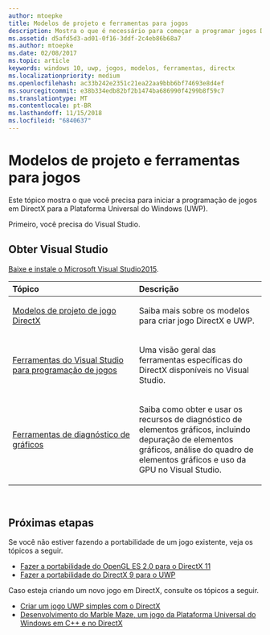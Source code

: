 ```yaml
---
author: mtoepke
title: Modelos de projeto e ferramentas para jogos
description: Mostra o que é necessário para começar a programar jogos DirectX para a Plataforma Universal do Windows (UWP).
ms.assetid: d5afd5d3-ad01-0f16-3ddf-2c4eb86b68a7
ms.author: mtoepke
ms.date: 02/08/2017
ms.topic: article
keywords: windows 10, uwp, jogos, modelos, ferramentas, directx
ms.localizationpriority: medium
ms.openlocfilehash: ac33b242e2351c21ea22aa9bbb6bf74693e8d4ef
ms.sourcegitcommit: e38b334edb82bf2b1474ba686990f4299b8f59c7
ms.translationtype: MT
ms.contentlocale: pt-BR
ms.lasthandoff: 11/15/2018
ms.locfileid: "6840637"
---
```

# <a name="project-templates-and-tools-for-games"></a>Modelos de projeto e ferramentas para jogos




Este tópico mostra o que você precisa para iniciar a programação de jogos em DirectX para a Plataforma Universal do Windows (UWP).

Primeiro, você precisa do Visual Studio.

## <a name="get-visual-studio"></a>Obter Visual Studio


[Baixe e instale o Microsoft Visual Studio2015](https://www.visualstudio.com/vs-2015-product-editions).

<table>
<colgroup>
<col width="50%" />
<col width="50%" />
</colgroup>
<thead>
<tr class="header">
<th align="left">Tópico</th>
<th align="left">Descrição</th>
</tr>
</thead>
<tbody>
<tr class="odd">
<td align="left"><p><a href="user-interface.md">Modelos de projeto de jogo DirectX</a></p></td>
<td align="left"><p>Saiba mais sobre os modelos para criar jogo DirectX e UWP.</p></td>
</tr>
<tr class="even">
<td align="left"><p><a href="set-up-visual-studio-for-game-development.md">Ferramentas do Visual Studio para programação de jogos</a></p></td>
<td align="left"><p>Uma visão geral das ferramentas específicas do DirectX disponíveis no Visual Studio.</p></td>
</tr>
<tr class="odd">
<td align="left"><p><a href="use-the-directx-runtime-and-visual-studio-graphics-diagnostic-features.md">Ferramentas de diagnóstico de gráficos</a></p></td>
<td align="left"><p>Saiba como obter e usar os recursos de diagnóstico de elementos gráficos, incluindo depuração de elementos gráficos, análise do quadro de elementos gráficos e uso da GPU no Visual Studio.</p></td>
</tr>
</tbody>
</table>

 

## <a name="next-steps"></a>Próximas etapas


Se você não estiver fazendo a portabilidade de um jogo existente, veja os tópicos a seguir.

-   [Fazer a portabilidade do OpenGL ES 2.0 para o DirectX 11](port-from-opengl-es-2-0-to-directx-11-1.md)
-   [Fazer a portabilidade do DirectX 9 para o UWP](porting-your-directx-9-game-to-windows-store.md)

Caso esteja criando um novo jogo em DirectX, consulte os tópicos a seguir.

-   [Criar um jogo UWP simples com o DirectX](tutorial--create-your-first-uwp-directx-game.md)
-   [Desenvolvimento do Marble Maze, um jogo da Plataforma Universal do Windows em C++ e no DirectX](developing-marble-maze-a-windows-store-game-in-cpp-and-directx.md)

 

 

 




